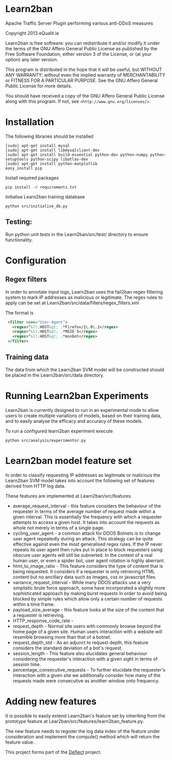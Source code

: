 Learn2ban
=========

Apache Traffic Server Plugin performing various anti-DDoS measures

Copyright 2013 eQualit.ie

Learn2ban is free software: you can redistribute it and/or modify
it under the terms of the GNU Affero General Public License as
published by the Free Software Foundation, either version 3 of the
License, or (at your option) any later version.

This program is distributed in the hope that it will be useful,
but WITHOUT ANY WARRANTY; without even the implied warranty of
MERCHANTABILITY or FITNESS FOR A PARTICULAR PURPOSE.  See the
GNU Affero General Public License for more details.

You should have received a copy of the GNU Affero General Public License
along with this program.  If not, see `<http://www.gnu.org/licenses/>`.

Installation
============

The following libraries should be installed

    [sudo] apt-get install mysql
    [sudo] apt-get install libmysqlclient-dev
    [sudo] apt-get install build-essential python-dev python-numpy python-setuptools python-scipy libatlas-dev
    [sudo] apt-get install python-matplotlib
    easy_install pip

Install required packages

    pip install -r requirements.txt

Initialise Learn2ban training database

    python src/initialise_db.py

Testing:
--------
Run python unit tests in the Learn2ban/src/test/ directory to ensure functionality.

Configuration
=============

Regex filters
-------------

In order to annotate input logs, Learn2ban uses the fail2ban regex filtering system to mark IP addresses as malicious or legitimate. The regex rules to apply can be set at Learn2ban/src/data/filters/regex_filters.xml

The format is
```xml
 <filter name="User-Agent">
   <regex>^&lt;HOST&gt; .*Firefox/1\.0\.1</regex>
   <regex>^&lt;HOST&gt; .*MSIE 5</regex>
   <regex>^&lt;HOST&gt; .*msnbot</regex>
 </filter>
```

Training data
-------------
The data from which the Learn2ban SVM model will be constructed should be placed in the Learn2ban/src/data directory.

Running Learn2ban Experiments
=============================

Learn2ban is currently designed to run in an experimental mode to allow users to create multiple variations of models, based on their training data, and to easily analyse the efficacy and accuracy of these models.

To run a configured learn2ban experiment execute

    python src/analysis/experimentor.py

Learn2ban model feature set
===========================
In order to classify requesting IP addresses as legitimate or malicious the Learn2ban SVM model takes into account the following set of features derived from HTTP log data.

These features are implemented at Learn2ban/src/features.

* average_request_interval - this feature considers the behaviour of the requester in terms of the average number of request made within a given interval. This is essentially the frequency with which a requester attempts to access a given host. It takes into account the requests as whole not merely in terms of a single page.
* cycling_user_agent - a common attack for DDOS Botnets is to change user agent repeatedly during an attack. This strategy can be quite effective against even the most generalised regex rules. If the IP never repeats its user agent then rules put in place to block requesters using obscure user agents will still be subverted. In the context of a real human user, or even a spider bot, user agent rotation is highly aberrant.
* html_to_image_ratio - This feature considers the type of content that is being requested. It considers if a requester is only retrieving HTML content but no ancillary data such as images, css or javascript files.
* variance_request_interval - While many DDOS attacks use a very simplistic brute force approach, some have incorporated a slightly more sophisticated approach by making burst requests in order to avoid being blocked by simple rules which allow only a certain number of requests within a time frame.
* payload_size_average - this feature looks at the size of the content that a requester is retrieving.
* HTTP_response_code_rate -
* request_depth - Normal site users with commonly browse beyond the home page of a given site. Human users interaction with a website will resemble browsing more than that of a botnet.
* request_depth_std - As an adjunct to request depth, this feature considers the standard deviation of a bot's request.
* session_length - This feature also elucidates general behaviour considering the requester's interaction with a given sight in terms of session time.
* percentage_consecutive_requests - To further elucidate the requester's interaction with a given site we additionally consider how many of the requests made were consecutive as another window onto frequency.

Adding new features
===================

It is possible to easily extend Learn2ban's feature set by inheriting from the prototype feature at Lear2ban/src/features/learn2ban_feature.py.

The new feature needs to register the log data index of the feature under consideration and implement the compute() method which will return the feature value.

This project forms part of the [Deflect](https://deflect.ca) project.
